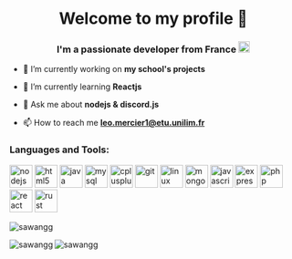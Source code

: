 <h1 align="center">Welcome to my profile 👋</h1>
<h3 align="center">I'm a passionate developer from France <img src="https://www.emojibase.com/resources/img/emojis/apple/x1f1eb-1f1f7.png.pagespeed.ic.zH5CTRZt1F.png" alt="fr" width="20" height="20"/></h3>

- 🔭 I’m currently working on **my school's projects**

- 🌱 I’m currently learning **Reactjs**

- 💬 Ask me about **nodejs & discord.js**

- 📫 How to reach me **leo.mercier1@etu.unilim.fr**

<h3 align="left">Languages and Tools:</h3>
<p align="left">
    <a href="https://nodejs.org" target="_blank"> <img src="https://devicons.github.io/devicon/devicon.git/icons/nodejs/nodejs-original-wordmark.svg" alt="nodejs" width="40" height="40"/></a> 
    <a href="https://www.w3.org/html/" target="_blank"> <img src="https://devicons.github.io/devicon/devicon.git/icons/html5/html5-original-wordmark.svg" alt="html5" width="40" height="40"/></a> 
    <a href="https://www.java.com" target="_blank"> <img src="https://devicons.github.io/devicon/devicon.git/icons/java/java-original-wordmark.svg" alt="java" width="40" height="40"/></a> 
    <a href="https://www.mysql.com/" target="_blank"> <img src="https://devicons.github.io/devicon/devicon.git/icons/mysql/mysql-original-wordmark.svg" alt="mysql" width="40" height="40"/></a>
  <a href="https://www.w3schools.com/cpp/" target="_blank"> <img src="https://devicons.github.io/devicon/devicon.git/icons/cplusplus/cplusplus-original.svg"    alt="cplusplus" width="40" height="40"/></a> 
  <a href="https://git-scm.com/" target="_blank"> <img src="https://www.vectorlogo.zone/logos/git-scm/git-scm-icon.svg" alt="git" width="40" height="40"/></a> 
  <a href="https://www.linux.org/" target="_blank"> <img src="https://devicons.github.io/devicon/devicon.git/icons/linux/linux-original.svg" alt="linux" width="40" height="40"/></a> 
  <a href="https://www.mongodb.com/" target="_blank"> <img src="https://devicons.github.io/devicon/devicon.git/icons/mongodb/mongodb-original-wordmark.svg" alt="mongodb" width="40" height="40"/></a> 
  <a href="https://developer.mozilla.org/en-US/docs/Web/JavaScript" target="_blank"> <img src="https://devicons.github.io/devicon/devicon.git/icons/javascript/javascript-original.svg" alt="javascript" width="40" height="40"/></a> 
  <a href="https://expressjs.com" target="_blank"> <img src="https://devicons.github.io/devicon/devicon.git/icons/express/express-original-wordmark.svg" alt="express" width="40" height="40"/></a>
  <a href="https://www.php.net" target="_blank"> <img src="https://devicons.github.io/devicon/devicon.git/icons/php/php-original.svg" alt="php" width="40" height="40"/></a> 
  <a href="https://reactjs.org/" target="_blank"> <img src="https://devicons.github.io/devicon/devicon.git/icons/react/react-original-wordmark.svg" alt="react" width="40" height="40"/></a>
  <a href="https://www.rust-lang.org" target="_blank"> <img src="https://devicons.github.io/devicon/devicon.git/icons/rust/rust-plain.svg" alt="rust" width="40" height="40"/> </a>
</p>

<p align="left"> <img src="https://komarev.com/ghpvc/?username=sawangg" alt="sawangg" /> </p>

<p><img align="left" src="https://github-readme-stats.vercel.app/api/top-langs/?username=sawangg&layout=compact" alt="sawangg" /></p>

<p>&nbsp;<img align="left" src="https://github-readme-stats.vercel.app/api?username=sawangg&show_icons=true" alt="sawangg" /></p>

